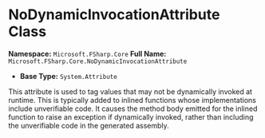# NoDynamicInvocationAttribute Class

**Namespace:** `Microsoft.FSharp.Core`
**Full Name:** `Microsoft.FSharp.Core.NoDynamicInvocationAttribute`
- **Base Type:** `System.Attribute`

This attribute is used to tag values that may not be dynamically invoked at runtime. This is
 typically added to inlined functions whose implementations include unverifiable code. It
 causes the method body emitted for the inlined function to raise an exception if 
 dynamically invoked, rather than including the unverifiable code in the generated
 assembly.